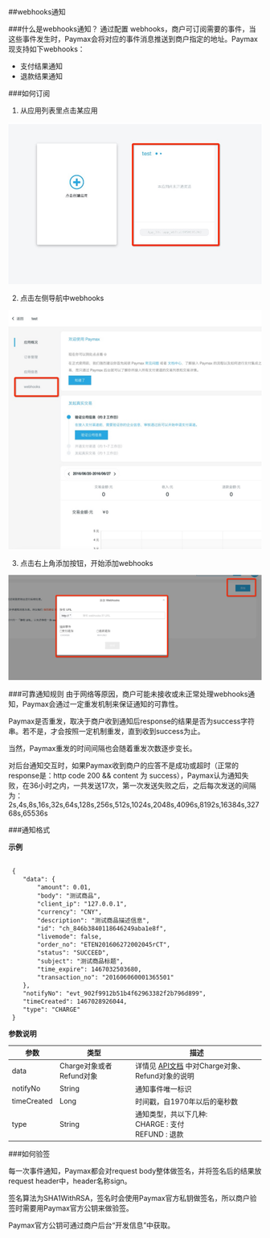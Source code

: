 ##webhooks通知


###什么是webhooks通知？
通过配置 webhooks，商户可订阅需要的事件，当这些事件发生时，Paymax会将对应的事件消息推送到商户指定的地址。Paymax现支持如下webhooks：</br>

* 支付结果通知
* 退款结果通知


###如何订阅
1. 从应用列表里点击某应用

![应用中心](image/app_center.png) 

2. 点击左侧导航中webhooks

![](image/app_preview_webhooks.png)

3. 点击右上角添加按钮，开始添加webhooks

![](image/add_webhooks.png)


###可靠通知规则
由于网络等原因，商户可能未接收或未正常处理webhooks通知，Paymax会通过一定重发机制来保证通知的可靠性。

Paymax是否重发，取决于商户收到通知后response的结果是否为success字符串。若不是，才会按照一定机制重发，直到收到success为止。

当然，Paymax重发的时间间隔也会随着重发次数逐步变长。

对后台通知交互时，如果Paymax收到商户的应答不是成功或超时（正常的response是：http code 200 && content 为 success），Paymax认为通知失败，在36小时之内，一共发送17次，第一次发送失败之后，之后每次发送的间隔为：2s,4s,8s,16s,32s,64s,128s,256s,512s,1024s,2048s,4096s,8192s,16384s,32768s,65536s


###通知格式

**示例**

```

 {
 	"data": {
 		"amount": 0.01,
 		"body": "测试商品",
 		"client_ip": "127.0.0.1",
 		"currency": "CNY",
 		"description": "测试商品描述信息",
 		"id": "ch_846b3840118646249aba1e8f",
 		"livemode": false,
 		"order_no": "ETEN201606272002045rCT",
 		"status": "SUCCEED",
 		"subject": "测试商品标题",
 		"time_expire": 1467032503680,
 		"transaction_no": "201606060001365501"
 	},
 	"notifyNo": "evt_902f9912b51b4f62963382f2b796d899",
 	"timeCreated": 1467028926044,
 	"type": "CHARGE"
 }
```

**参数说明**

| 参数          | 类型                 | 描述                                       |
| ----------- | ------------------ | ---------------------------------------- |
| data        | Charge对象或者Refund对象 | 详情见 [API文档](API文档.md#支付) 中对Charge对象、Refund对象的说明 |
| notifyNo    | String             | 通知事件唯一标识                                 |
| timeCreated | Long               | 时间戳，自1970年以后的毫秒数                         |
| type        | String             | 通知类型，共以下几种:<br/> CHARGE : 支付 <br/> REFUND : 退款 |



###如何验签

每一次事件通知，Paymax都会对request body整体做签名，并将签名后的结果放request header中，header名称sign。

签名算法为SHA1WithRSA，签名时会使用Paymax官方私钥做签名，所以商户验签时需要用Paymax官方公钥来做验签。

Paymax官方公钥可通过商户后台“开发信息”中获取。





